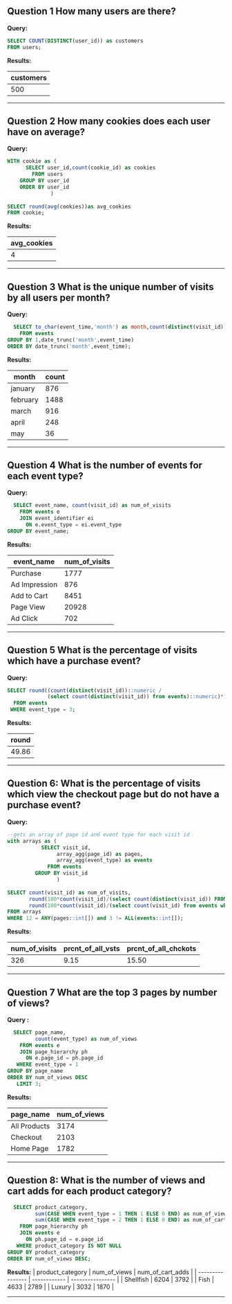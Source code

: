 **Question 1**
How many users are there?
-----

**Query:**

```sql
SELECT COUNT(DISTINCT(user_id)) as customers
FROM users;
```

**Results:**

|customers|
|---------|
|500|

--------------------------------------------------------

**Question 2**
How many cookies does each user have on average?
-----

**Query:**
```sql
WITH cookie as (
      SELECT user_id,count(cookie_id) as cookies
        FROM users
    GROUP BY user_id
    ORDER BY user_id
              )
    
SELECT round(avg(cookies))as avg_cookies
FROM cookie;
```

**Results:**

| avg_cookies        |
| ------------------ |
| 4 |

----------------------------------------------------------

**Question 3**
What is the unique number of visits by all users per month?
-----

**Query:**

```sql
  SELECT to_char(event_time,'month') as month,count(distinct(visit_id))
    FROM events
GROUP BY 1,date_trunc('month',event_time)
ORDER BY date_trunc('month',event_time);
```

**Results:**

| month     | count |
| --------- | ----- |
| january   | 876   |
| february  | 1488  |
| march     | 916   |
| april     | 248   |
| may       | 36    |

--------------------


**Question 4**
What is the number of events for each event type?
-----

**Query:**

```sql
  SELECT event_name, count(visit_id) as num_of_visits
    FROM events e
    JOIN event_identifier ei
      ON e.event_type = ei.event_type
GROUP BY event_name;
```

**Results:**

| event_name    | num_of_visits |
| ------------- | ------------- |
| Purchase      | 1777          |
| Ad Impression | 876           |
| Add to Cart   | 8451          |
| Page View     | 20928         |
| Ad Click      | 702           |

-----------------------------------------------------

**Question 5**
What is the percentage of visits which have a purchase event?
-----

**Query:**

```sql
SELECT round((count(distinct(visit_id))::numeric /
             (select count(distinct(visit_id)) from events)::numeric)*100,2)
  FROM events
 WHERE event_type = 3;
```

**Results:**

| round |
| ----- |
| 49.86 |

--------------------------------------------------------

**Question 6:**
What is the percentage of visits which view the checkout page but do not have a purchase event?
------

**Query:**

```sql
--gets an array of page id and event type for each visit id
with arrays as (
           SELECT visit_id,
	            array_agg(page_id) as pages,
	            array_agg(event_type) as events
             FROM events
         GROUP BY visit_id
                )
         
SELECT count(visit_id) as num_of_visits,
       round(100*count(visit_id)/(select count(distinct(visit_id)) FROM events)::numeric,2) as prcnt_of_all_vsts,
       round(100*count(visit_id)/(select count(visit_id) from events where page_id=12)::numeric,2) as prcnt_of_all_chckots
FROM arrays
WHERE 12 = ANY(pages::int[]) and 3 != ALL(events::int[]);
```

**Results:**

| num_of_visits | prcnt_of_all_vsts | prcnt_of_all_chckots |
| ------------- | ----------------- | -------------------- |
| 326           | 9.15              | 15.50                |

-----------------------------------------------

**Question 7**
What are the top 3 pages by number of views?
--------

**Query :**

```sql
  SELECT page_name,
         count(event_type) as num_of_views
    FROM events e
    JOIN page_hierarchy ph
      ON e.page_id = ph.page_id
   WHERE event_type = 1
GROUP BY page_name
ORDER BY num_of_views DESC
   LIMIT 3;
```
**Results:**

| page_name    | num_of_views |
| ------------ | ------------ |
| All Products | 3174         |
| Checkout     | 2103         |
| Home Page    | 1782         |

--------------------------------------------

**Question 8:**
What is the number of views and cart adds for each product category?
-----

```sql
  SELECT product_category,
         sum(CASE WHEN event_type = 1 THEN 1 ELSE 0 END) as num_of_views,
         sum(CASE WHEN event_type = 2 THEN 1 ELSE 0 END) as num_of_cart_adds
    FROM page_hierarchy ph
    JOIN events e
      ON ph.page_id = e.page_id
   WHERE product_category IS NOT NULL
GROUP BY product_category
ORDER BY num_of_views DESC;
```

**Results:**
| product_category | num_of_views | num_of_cart_adds |
| ---------------- | ------------ | ---------------- |
| Shellfish        | 6204         | 3792             |
| Fish             | 4633         | 2789             |
| Luxury           | 3032         | 1870             |

-------------------------------------------
